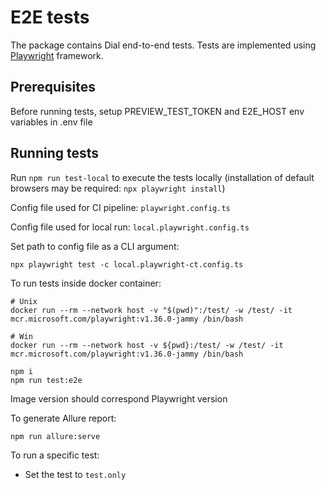 # E2E tests

The package contains Dial end-to-end tests. Tests are implemented using [Playwright](https://playwright.dev/) framework.

## Prerequisites

Before running tests, setup PREVIEW_TEST_TOKEN and E2E_HOST env variables in .env file

## Running tests

Run `npm run test-local` to execute the tests locally (installation of default browsers may be required: `npx playwright install`)

Config file used for CI pipeline: `playwright.config.ts`

Config file used for local run: `local.playwright.config.ts`

Set path to config file as a CLI argument:

`npx playwright test -c local.playwright-ct.config.ts`

To run tests inside docker container:

```
# Unix
docker run --rm --network host -v "$(pwd)":/test/ -w /test/ -it mcr.microsoft.com/playwright:v1.36.0-jammy /bin/bash

# Win
docker run --rm --network host -v ${pwd}:/test/ -w /test/ -it mcr.microsoft.com/playwright:v1.36.0-jammy /bin/bash

npm i
npm run test:e2e
```

Image version should correspond Playwright version

To generate Allure report:

`npm run allure:serve`

To run a specific test:

- Set the test to `test.only`
